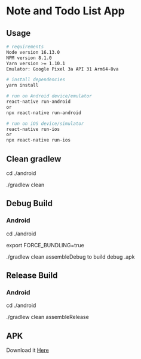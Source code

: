 # Note and Todo List App

## Usage

```sh
# requirements
Node version 16.13.0
NPM version 8.1.0
Yarn version >= 1.10.1
Emulator: Google Pixel 3a API 31 Arm64-8va

# install dependencies
yarn install

# run on Android device/emulator
react-native run-android
or
npx react-native run-android

# run on iOS device/simulator
react-native run-ios
or
npx react-native run-ios
```
## Clean gradlew

cd ./android

./gradlew clean

## Debug Build

### Android

cd ./android

export FORCE_BUNDLING=true

./gradlew clean assembleDebug to build debug .apk

## Release Build

### Android

cd ./android

./gradlew clean assembleRelease

## APK

Download it [Here](https://github.com/raynormw/rn-todo/blob/main/bakulio-release.apk)
